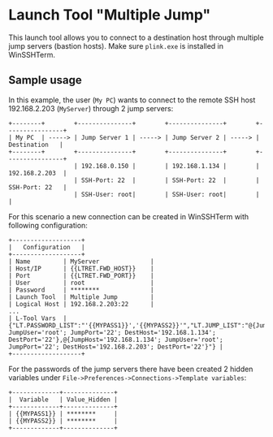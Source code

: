 # Launch Tool "Multiple Jump"
This launch tool allows you to connect to a destination host through multiple jump servers (bastion hosts). Make sure `plink.exe` is installed in WinSSHTerm.

## Sample usage
In this example, the user (`My PC`) wants to connect to the remote SSH host 192.168.2.203 (`MyServer`) through 2 jump servers:

```
+--------+        +---------------+        +---------------+        +----------------+
| My PC  | -----> | Jump Server 1 | -----> | Jump Server 2 | -----> |  Destination   |
+--------+        +---------------+        +---------------+        +----------------+
                  | 192.168.0.150 |        | 192.168.1.134 |        | 192.168.2.203  |
                  | SSH-Port: 22  |        | SSH-Port: 22  |        | SSH-Port: 22   |
                  | SSH-User: root|        | SSH-User: root|        |                |
```

For this scenario a new connection can be created in WinSSHTerm with following configuration:

```
+-------------------+
|   Configuration   |
+-------------------+
| Name         | MyServer              |
| Host/IP      | {{LTRET.FWD_HOST}}    |
| Port         | {{LTRET.FWD_PORT}}    |
| User         | root                  |
| Password     | ********              |
| Launch Tool  | Multiple Jump         |
| Logical Host | 192.168.2.203:22      |
...
| L-Tool Vars  | {"LT.PASSWORD_LIST":"'{{MYPASS1}}','{{MYPASS2}}'","LT.JUMP_LIST":"@{JumpHost='192.168.0.150'; JumpUser='root'; JumpPort='22'; DestHost='192.168.1.134'; DestPort='22'},@{JumpHost='192.168.1.134'; JumpUser='root'; JumpPort='22'; DestHost='192.168.2.203'; DestPort='22'}"} |
+-------------------+
```
For the passwords of the jump servers there have been created 2 hidden variables under `File->Preferences->Connections->Template variables`:
```
+-------------+--------------+
|  Variable   | Value_Hidden |
+-------------+--------------+
| {{MYPASS1}} | ********     |
| {{MYPASS2}} | ********     |
+-------------+--------------+
```
